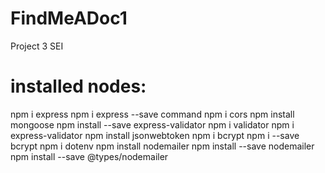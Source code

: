 # FindMeADoc1

Project 3 SEI

# installed nodes:

npm i express
npm i express --save command
npm i cors
npm install mongoose
npm install --save express-validator
npm i validator
npm i express-validator
npm install jsonwebtoken
npm i bcrypt
npm i --save bcrypt 
npm i dotenv
npm install nodemailer
npm install --save nodemailer
npm install --save @types/nodemailer
